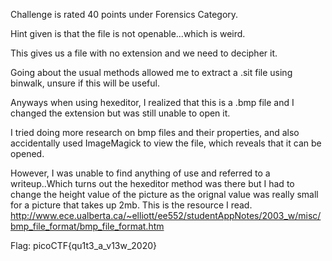 Challenge is rated 40 points under Forensics Category.

Hint given is that the file is not openable...which is weird.

This gives us a file with no extension and we need to decipher it.

Going about the usual methods allowed me to extract a .sit file using binwalk, unsure if this will be useful.

Anyways when using hexeditor, I realized that this is a .bmp file and I changed the extension but was still unable to open it.

I tried doing more research on bmp files and their properties, and also accidentally used ImageMagick to view the file, which reveals that it can be opened.

However, I was unable to find anything of use and referred to a writeup..Which turns out the hexeditor method was there but I had to change the height value of the picture as the orignal value was really small for a picture that takes up 2mb. This is the resource I read.
http://www.ece.ualberta.ca/~elliott/ee552/studentAppNotes/2003_w/misc/bmp_file_format/bmp_file_format.htm

Flag: picoCTF{qu1t3_a_v13w_2020}
